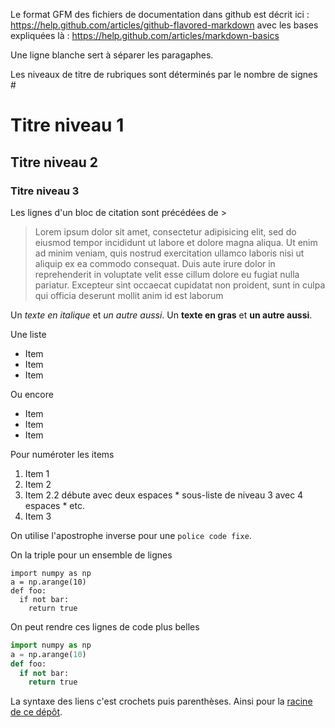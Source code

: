 Le format GFM des fichiers de documentation dans github
est décrit ici :
https://help.github.com/articles/github-flavored-markdown
avec les bases expliquées là :
https://help.github.com/articles/markdown-basics

Une ligne blanche sert à séparer les paragaphes.

Les niveaux de titre de rubriques sont déterminés
par le nombre de signes #

# Titre niveau 1
## Titre niveau 2
### Titre niveau 3

Les lignes d'un bloc de citation sont précédées de >

> Lorem ipsum dolor sit amet, consectetur adipisicing elit,
> sed do eiusmod tempor incididunt ut labore et dolore magna aliqua.
> Ut enim ad minim veniam,
> quis nostrud exercitation ullamco laboris nisi ut aliquip ex ea commodo consequat.
> Duis aute irure dolor in reprehenderit in voluptate velit esse cillum dolore eu fugiat nulla pariatur.
> Excepteur sint occaecat cupidatat non proident,
> sunt in culpa qui officia deserunt mollit anim id est laborum

Un *texte en italique* et _un autre aussi_.
Un **texte en gras** et __un autre aussi__.

Une liste

* Item
* Item
* Item

Ou encore

- Item
- Item
- Item

Pour numéroter les items

1. Item 1
2. Item 2
  1. Item 2.2 débute avec deux espaces
    * sous-liste de niveau 3 avec 4 espaces
    * etc.
3. Item 3

On utilise l'apostrophe inverse pour une `police code fixe`.

On la triple pour un ensemble de lignes

```
import numpy as np
a = np.arange(10)
def foo:
  if not bar:
    return true
```

On peut rendre ces lignes de code plus belles

```python
import numpy as np
a = np.arange(10)
def foo:
  if not bar:
    return true
```



La syntaxe des liens c'est crochets puis parenthèses.
Ainsi pour la [racine de ce dépôt](https://github.com/fp4code/lpnupr20migration).

